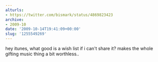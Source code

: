 ```yaml
---
alturls:
- https://twitter.com/bismark/status/4869823423
archive:
- 2009-10
date: '2009-10-14T19:41:09+00:00'
slug: '1255549269'
---
```


hey itunes, what good is a wish list if i can't share it? makes the whole gifting music thing a bit worthless..

